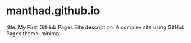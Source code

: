 # manthad.github.io
title: My First GitHub Pages Site
description: A complex site using GitHub Pages
theme: minima
